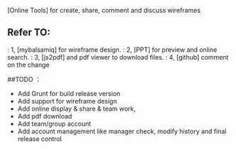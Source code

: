
[Online Tools] for create, share, comment and discuss wireframes

## Refer TO: 
:   1, [mybalsamiq] for wireframe design.
:   2, [PPT] for preview and online search.
:   3, [js2pdf] and pdf viewer to download files.
:   4, [github] comment on the change

##TODO ：
- Add Grunt for build release version
- Add support for wireframe design
- Add online display & share & team work, 
- Add pdf download
- Add team/group account
- Add account management like manager check, modify history and final release control
